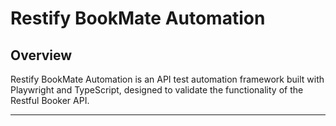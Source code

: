 # Restify BookMate Automation

## Overview

Restify BookMate Automation is an API test automation framework built with Playwright and TypeScript, designed to validate the functionality of the Restful Booker API.

---